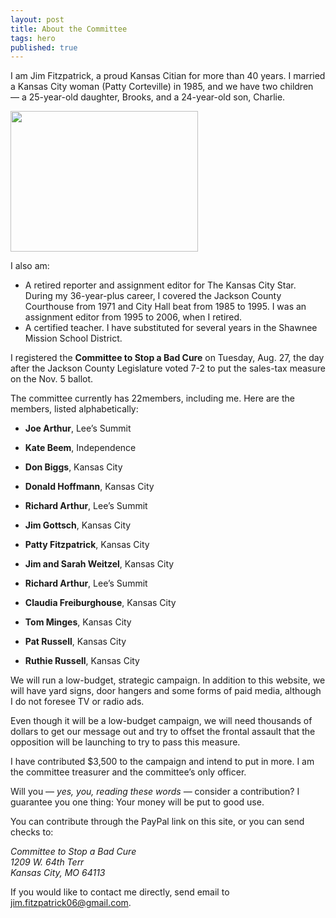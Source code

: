 ```yaml
---
layout: post
title: About the Committee
tags: hero
published: true
---
```


I am Jim Fitzpatrick, a proud Kansas Citian for more than 40 years. I married a Kansas City woman (Patty Corteville) in 1985, and we have two children — a 25-year-old daughter, Brooks, and a 24-year-old son, Charlie.

<img src="{{ site.baseurl }}/img/jimfitz.jpg" width="300" height="225" />

I also am:

- A retired reporter and assignment editor for The Kansas City Star. During my 36-year-plus career, I covered the Jackson County Courthouse from 1971 and City Hall beat from 1985 to 1995. I was an assignment editor from 1995 to 2006, when I retired.
- A certified teacher. I have substituted for several years in the Shawnee Mission School District.

I registered the **Committee to Stop a Bad Cure** on Tuesday, Aug. 27, the day after the Jackson County Legislature voted 7-2 to put the sales-tax measure on the Nov. 5 ballot. 

The committee currently has 22members, including me. Here are the members, listed alphabetically: 


- **Joe Arthur**, Lee’s Summit
- **Kate Beem**, Independence
- **Don Biggs**, Kansas City
- **Donald Hoffmann**, Kansas City

- **Richard Arthur**, Lee’s Summit
- **Jim Gottsch**, Kansas City
- **Patty Fitzpatrick**, Kansas City
- **Jim and Sarah Weitzel**, Kansas City
- **Richard Arthur**, Lee’s Summit
- **Claudia Freiburghouse**, Kansas City

- **Tom Minges**, Kansas City
- **Pat Russell**, Kansas City
- **Ruthie Russell**, Kansas City 

We will run a low-budget, strategic campaign. In addition to this website, we will have yard signs, door hangers and some forms of paid media, although I do not foresee TV or radio ads.

Even though it will be a low-budget campaign, we will need thousands of dollars to get our message out and try to offset the frontal assault that the opposition will be launching to try to pass this measure. 

I have contributed $3,500 to the campaign and intend to put in more. I am the committee treasurer and the committee’s only officer.

Will you — *yes, you, reading these words* — consider a contribution? I guarantee you one thing: Your money will be put to good use.

You can contribute through the PayPal link on this site, or you can send checks to:

<address>
Committee to Stop a Bad Cure<br/>
1209 W. 64th Terr<br/>
Kansas City, MO  64113<br/>
</address>

If you would like to contact me directly, send email to <a href="mailto: jim.fitzpatrick06@gmail.com">jim.fitzpatrick06@gmail.com</a>.